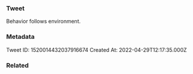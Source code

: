 ### Tweet
Behavior follows environment.

### Metadata
Tweet ID: 1520014432037916674
Created At: 2022-04-29T12:17:35.000Z

### Related

